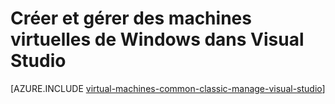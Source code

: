 <properties
   pageTitle="Créer et gérer des ordinateurs virtuels de Windows dans Visual Studio | Microsoft Azure"
   description="Apprenez à utiliser Visual Studio pour créer et gérer des ordinateurs virtuels d’Azure exécutant Windows"
   services="visual-studio-online,virtual-machines-windows"
   documentationCenter="na"
   authors="TomArcher"
   manager="timlt"
   editor="" />
<tags
   ms.service="virtual-machines-windows"
   ms.devlang="multiple"
   ms.topic="article"
   ms.tgt_pltfrm="vm-windows"
   ms.workload="na"
   ms.date="08/15/2016"
   ms.author="tarcher" />

# <a name="create-and-manage-windows-virtual-machines-in-visual-studio"></a>Créer et gérer des machines virtuelles de Windows dans Visual Studio



[AZURE.INCLUDE [virtual-machines-common-classic-manage-visual-studio](../../includes/virtual-machines-common-classic-manage-visual-studio.md)]
